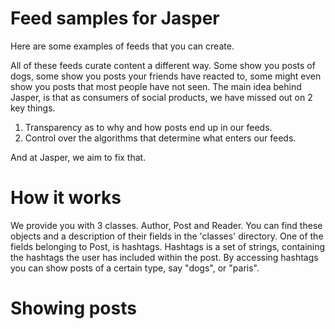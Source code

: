 # Feed samples for Jasper 

Here are some examples of feeds that you can create. 

All of these feeds curate content a different way. Some show you posts of dogs, some show you posts your friends have reacted to, some might even show you posts that most people have not seen. The main idea behind Jasper, is that as consumers of social products, we have missed out on 2 key things. 

1. Transparency as to why and how posts end up in our feeds. 
2. Control over the algorithms that determine what enters our feeds. 

And at Jasper, we aim to fix that.

# How it works

We provide you with 3 classes. Author, Post and Reader. You can find these objects and a description of their fields in the 'classes' directory. One of the fields belonging to Post, is hashtags. Hashtags is a set of strings, containing the hashtags the user has included within the post. By accessing hashtags you can show posts of a certain type, say "dogs", or "paris". 

# Showing posts







